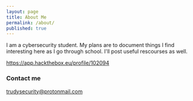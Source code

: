 ```yaml
---
layout: page
title: About Me
permalink: /about/
published: true
---
```


I am a cybersecurity student.
My plans are to document things I find interesting here as I go through school. 
I'll post useful rescourses as well. 

https://app.hackthebox.eu/profile/102094


### Contact me

[trudysecurity@protonmail.com](mailto:trudysecurity@protonmail.com)
